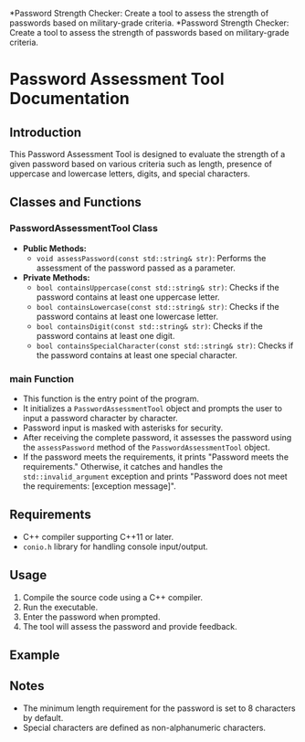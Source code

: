 \*Password Strength Checker: Create a tool to assess the strength of passwords based on military-grade criteria.
\*Password Strength Checker: Create a tool to assess the strength of passwords based on military-grade criteria.

# Password Assessment Tool Documentation

## Introduction

This Password Assessment Tool is designed to evaluate the strength of a given password based on various criteria such as length, presence of uppercase and lowercase letters, digits, and special characters.

## Classes and Functions

### PasswordAssessmentTool Class

- **Public Methods:**
  - `void assessPassword(const std::string& str)`: Performs the assessment of the password passed as a parameter.
- **Private Methods:**
  - `bool containsUppercase(const std::string& str)`: Checks if the password contains at least one uppercase letter.
  - `bool containsLowercase(const std::string& str)`: Checks if the password contains at least one lowercase letter.
  - `bool containsDigit(const std::string& str)`: Checks if the password contains at least one digit.
  - `bool containsSpecialCharacter(const std::string& str)`: Checks if the password contains at least one special character.

### main Function

- This function is the entry point of the program.
- It initializes a `PasswordAssessmentTool` object and prompts the user to input a password character by character.
- Password input is masked with asterisks for security.
- After receiving the complete password, it assesses the password using the `assessPassword` method of the `PasswordAssessmentTool` object.
- If the password meets the requirements, it prints "Password meets the requirements." Otherwise, it catches and handles the `std::invalid_argument` exception and prints "Password does not meet the requirements: [exception message]".

## Requirements

- C++ compiler supporting C++11 or later.
- `conio.h` library for handling console input/output.

## Usage

1. Compile the source code using a C++ compiler.
2. Run the executable.
3. Enter the password when prompted.
4. The tool will assess the password and provide feedback.

## Example

## Notes

- The minimum length requirement for the password is set to 8 characters by default.
- Special characters are defined as non-alphanumeric characters.
